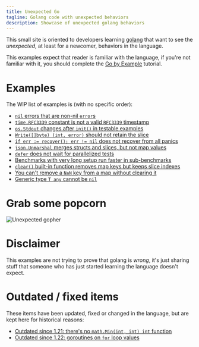 ```yaml
---
title: Unexpected Go
tagline: Golang code with unexpected behaviors
description: Showcase of unexpected golang behaviors
---
```


This small site is oriented to developers learning [golang](https://golang.org) that want to see the _unexpected_, at least for a newcomer, behaviors in the language.

This examples expect that reader is familiar with the language, if you're not familiar with it, you should complete the [Go by Example](https://gobyexample.com/) tutorial.

# Examples 

The WIP list of examples is (with no specific order):
 - [`nil` errors that are non-nil `error`s](nil-errors-that-are-non-nil-errors.html)
 - [`time.RFC3339` constant is not a valid `RFC3339` timestamp](time-rfc3339-is-not-a-valid-rfc3339.html)
 - [`os.Stdout` changes after `init()` in testable examples](os-stdout-changes-after-init-in-examples.html)
 - [`Write([]byte) (int, error)` should not retain the slice](write-should-not-retain-the-slice.html)
 - [`if err := recover(); err != nil` does not recover from all panics](recovering-from-nil-panics.html)
 - [`json.Unmarshal` merges structs and slices, but not map values](json-unmarshal-merges-structs-but-not-map-values.html)
 - [`defer` does not wait for parallelized tests](defer-does-not-wait-for-parallelized-tests.html)
 - [Benchmarks with very long setup run faster in sub-benchmarks](benchmarks-with-very-long-setup-run-faster-in-sub-benchmarks.html)
 - [`clear()` built-in function removes map keys but keeps slice indexes](clear-removes-map-keys-but-keeps-slice-indexes.html)
 - [You can't remove a `NaN` key from a map without clearing it](you-cant-remove-a-nan-key-from-a-map-without-clearing-it.html)
 - [Generic type `T any` cannot be `nil`](generic-type-t-any-cannot-be-nil.html)

# Grab some popcorn

![Unexpected gopher](gopher.png)
   
# Disclaimer 
   
This examples are not trying to prove that golang is _wrong_, it's just sharing stuff that someone who has just started learning the language doesn't expect.

# Outdated / fixed items

These items have been updated, fixed or changed in the language, but are kept here for historical reasons:

- [Outdated since 1.21: there's no `math.Min(int, int) int` function](theres-no-min-function.html)
- [Outdated since 1.22: goroutines on `for` loop values](goroutines-on-loops.html)

